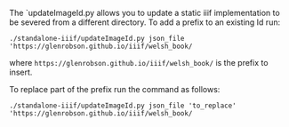 The `updateImageId.py allows you to update a static iiif implementation to be severed from a different directory. To add a prefix to an existing Id run:

```
./standalone-iiif/updateImageId.py json_file 'https://glenrobson.github.io/iiif/welsh_book/
```

where `https://glenrobson.github.io/iiif/welsh_book/` is the prefix to insert.

To replace part of the prefix run the command as follows:

```
./standalone-iiif/updateImageId.py json_file 'to_replace' 'https://glenrobson.github.io/iiif/welsh_book/
```
